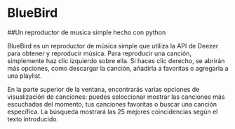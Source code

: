 # BlueBird
##Un reproductor de musica simple hecho con python

BlueBird es un reproductor de música simple que utiliza la API de Deezer para obtener y 
reproducir música. Para reproducir una canción, simplemente haz clic izquierdo sobre ella. Si 
haces clic derecho, se abrirán más opciones, como descargar la canción, 
añadirla a favoritas o agregarla a una playlist.

En la parte superior de la ventana, encontrarás varias opciones de 
visualización de canciones: puedes seleccionar mostrar las canciones más escuchadas del momento, tus 
canciones favoritas o buscar una canción específica. La búsqueda mostrará las 25 
mejores coincidencias según el texto introducido.
